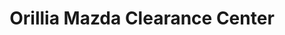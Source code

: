 ---
title: "Orillia Mazda Clearance Center"
url: /orillia/orillia-mazda-clearance-center/
shop: Autohaus
---